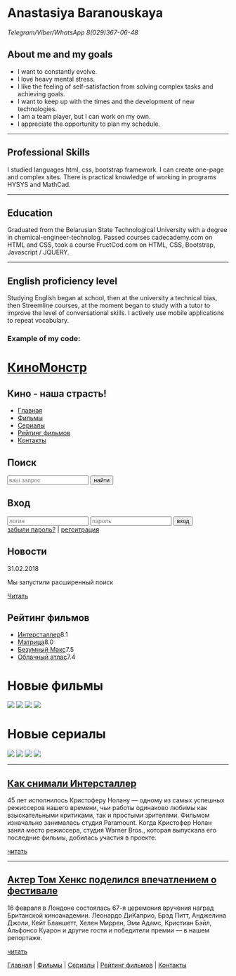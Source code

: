 # Anastasiya Baranouskaya
*Telegram/Viber/WhatsApp 8(029)367-06-48*
## About me and my goals
- I want to constantly evolve. 
- I love heavy mental stress. 
- I like the feeling of self-satisfaction from solving complex tasks and achieving goals. 
- I want to keep up with the times and the development of new technologies.
- I am a team player, but I can work on my own. 
- I appreciate the opportunity to plan my schedule.
***
## Professional Skills
I studied languages html, css, bootstrap framework. I can create one-page and complex sites. There is practical knowledge of working in programs HYSYS and MathCad.
***
## Education
Graduated from the Belarusian State Technological University with a degree in chemical-engineer-technolog. Passed courses cadecademy.com on HTML and CSS, took a course FructCod.com on HTML, CSS, Bootstrap, Javascript / JQUERY.
***
## English proficiency level
Studying English began at school, then at the university a technical bias, then Streemline courses, at the moment began to study with a tutor to improve the level of conversational skills. I actively use mobile applications to repeat vocabulary.
### Example of my code:
<!DOCTYPE html>
<html lang="ru">
<head>
    <meta charset="UTF-8">
    <meta name="viewport" content="width=device-width, initial-scale=1.0">
    <meta http-equiv="X-UA-Compatible" content="ie=edge">
    <meta name="keywords" content="films,online, serials">
    <title>KinoMonstr</title>
    <link rel="stylesheet" href="css/style.css">
</head>
<body>
    <div class="main">
        <div class="header">
            <div class="logo">
                <div class="logo_text">
                    <h1><a href="index.html">КиноМонстр</a></h1>
                    <h2>Кино - наша страсть!</h2>
                </div>
            </div>
            <div class="menubar">
                <ul class="menu">
                    <li class="selected"><a href="index.html">Главная</a></li>
                    <li><a href="films.html">Фильмы</a></li>
                    <li><a href="#">Сериалы</a></li>
                    <li><a href="reiting.html">Рейтинг фильмов</a></li>
                    <li><a href="contact.html">Контакты</a></li>
                </ul>
            </div>
        </div>
        <div class="side_content">
            <div class="sidebar_container">
                <div class="sidebar">
                    <h2>Поиск</h2>
                    <form method="post" action="#" id="search_form">
                           <input type="search" name="search_failed" placeholder="ваш запрос"/>
                           <input type="submit" class="btn" value="найти"/>
                    </form> 
                </div>
                <div class="sidebar">
                    <h2>Вход</h2>
                    <form method="post" action="#" id="login">
                        <input type="text" name="login_failed" placeholder="логин"/>
                        <input type="password" name="password_failed" placeholder="пароль"/>
                        <input type="submit" class="btn" value="вход"/>
                        <div class="lables_password_text">
                            <span><a href="#">забыли пароль?</a></span> | <span><a href="#">регситрация</a></span>
                        </div>
                    </form>
                </div>
                <div class="sidebar">
                    <h2>Новости</h2>
                    <span>31.02.2018</span>
                    <p>Мы запустили расширенный поиск</p>
                    <a href="#">Читать</a>
                </div>
                <div class="sidebar">
                    <h2>Рейтинг фильмов</h2>
                    <ul>
                        <li><a href="#">Интерсталлер</a><span class="rating_sidebar">8.1</span></li>
                        <li><a href="#">Матрица</a><span class="rating_sidebar">8.0</span></li>
                        <li><a href="#">Безумный Макс</a><span class="rating_sidebar">7.5</span></li>
                        <li><a href="#">Облачный атлас</a><span class="rating_sidebar">7.4</span></li>
                    </ul>
                </div>
            </div>
            <div class="content">
                    <h1>Новые фильмы</h1>
                    <div class="films_block">
                        <a href="#"><img src="img/matrix.png"></a>
                        <a href="#"><img src="img/max.png"></a>
                        <a href="show.html"><img src="img/inter.png"></a>
                        <a href="#"><img src="img/cloud.png"></a>
                    </div>
                    <h1>Новые сериалы</h1>
                    <div class="films_block">
                        <a href="#"><img src="img/dead.png"></a>
                        <a href="#"><img src="img/silicon.png"></a>
                        <a href="#"><img src="img/breakingbad.png"></a>
                        <a href="#"><img src="img/xfiles.png"></a>
                    </div>
            </div>
            <div class="posts">
                        <hr>
                        <h2><a href="#">Как снимали Интерсталлер</a></h2>
                        <div class="posts_content">
                            <p>45 лет исполнилось Кристоферу Нолану — одному из самых успешных режиссеров нашего времени, чьи работы одинаково любимы как взыскательными критиками, так и простыми зрителями. Фильмом изначально занималась студия Paramount. Когда Кристофер Нолан занял место режиссера, студия Warner Bros., которая выпускала его последние фильмы, добилась участия в проекте.</p>
                        </div>
                        <p><a href="#">читать</a></p>
                        <hr>
                        <h2><a href="#">Актер Том Хенкс поделился впечатлением о фестивале</a></h2>
                        <div class="posts_content">
                            <p>16 февраля в Лондоне состоялась 67-я церемония вручения наград Британской киноакадемии. Леонардо ДиКаприо, Брэд Питт, Анджелина Джоли, Кейт Бланшетт, Хелен Миррен, Эми Адамс, Кристиан Бэйл, Альфонсо Куарон и другие гости и победители премии — в нашем репортаже.</p>
                        </div>
                        <p><a href="#">читать</a></p>
            </div>
        </div>
        <div class="footer">
            <p>
            <a href="index.html">Главная</a> |
                <a href="films.html">Фильмы</a> |
                <a href="#">Сериалы</a> |
                <a href="reiting.html">Рейтинг фильмов</a> |
                <a href="contact.html">Контакты</a>
            </p>
        </div>
    </div> 
</body>
</html>
